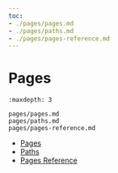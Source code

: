 ```yaml
---
toc:
- ./pages/pages.md
- ./pages/paths.md
- ./pages/pages-reference.md
---
```

# Pages

```{toctree}
:maxdepth: 3

pages/pages.md
pages/paths.md
pages/pages-reference.md
```

- [Pages](./pages/pages.md)
- [Paths](./pages/paths.md)
- [Pages Reference](./pages/pages-reference.md)
